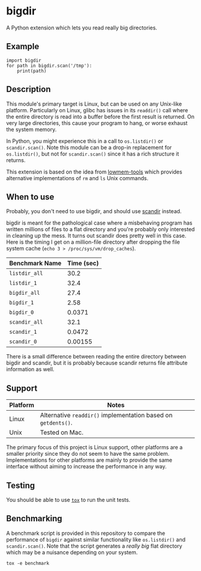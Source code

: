 bigdir
======

A Python extension which lets you read really big directories.

Example
-------

```
import bigdir
for path in bigdir.scan('/tmp'):
    print(path)
```

Description
-----------

This module's primary target is Linux, but can be used on any Unix-like
platform. Particularly on Linux, glibc has issues in its `readdir()` call where
the entire directory is read into a buffer before the first result is returned.
On very large directories, this cause your program to hang, or worse exhaust
the system memory.

In Python, you might experience this in a call to `os.listdir()` or
`scandir.scan()`. Note this module can be a drop-in replacement for
`os.listdir()`, but not for `scandir.scan()` since it has a rich structure it
returns.

This extension is based on the idea from
[lowmem-tools](https://github.com/ScottDuckworth/lowmem-tools) which provides
alternative implementations of `rm` and `ls` Unix commands.

When to use
-----------

Probably, you don't need to use bigdir, and should use
[scandir](https://github.com/benhoyt/scandir) instead.

bigdir is meant for the pathological case where a misbehaving program has
written millions of files to a flat directory and you're probably only
interested in cleaning up the mess. It turns out scandir does pretty well in
this case. Here is the timing I get on a million-file directory after dropping
the file system cache (`echo 3 > /proc/sys/vm/drop_caches`).

Benchmark Name | Time (sec)
-------------- | ----------
`listdir_all`  | 30.2
`listdir_1`    | 32.4
`bigdir_all`   | 27.4
`bigdir_1`     | 2.58
`bigdir_0`     | 0.0371
`scandir_all`  | 32.1
`scandir_1`    | 0.0472
`scandir_0`    | 0.00155

There is a small difference between reading the entire directory between bigdir
and scandir, but it is probably because scandir returns file attribute
information as well.

Support
-------

Platform | Notes
-------- | -----
Linux | Alternative `readdir()` implementation based on `getdents()`.
Unix | Tested on Mac.

The primary focus of this project is Linux support, other platforms are a
smaller priority since they do not seem to have the same problem.
Implementations for other platforms are mainly to provide the same interface
without aiming to increase the performance in any way.

Testing
-------

You should be able to use [`tox`](https://tox.readthedocs.io/) to run the unit tests.

Benchmarking
------------

A benchmark script is provided in this repository to compare the performance of
`bigdir` against similar functionality like `os.listdir()` and
`scandir.scan()`. Note that the script generates a *really big* flat directory
which may be a nuisance depending on your system.

```
tox -e benchmark
```
